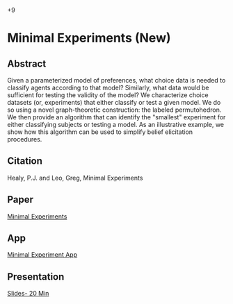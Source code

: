 +9

# Minimal Experiments (New)

## Abstract

Given a parameterized model of preferences, what choice data is needed to classify agents according to that model? Similarly, what data would be sufficient for testing the validity of the model? We characterize choice datasets (or, experiments) that either classify or test a given model. We do so using a novel graph-theoretic construction: the labeled permutohedron. We then provide an algorithm that can identify the "smallest" experiment for either classifying subjects or testing a model. As an illustrative example, we show how this algorithm can be used to simplify belief elicitation procedures.

## Citation 

Healy, P.J. and Leo, Greg, Minimal Experiments

## Paper

[Minimal Experiments](../files/Papers/WP_Minimal_Experiments.pdf)  

## App

[Minimal Experiment App](https://gregleo-econ.shinyapps.io/minimalexperiments/)

## Presentation

[Slides- 20 Min](../files/Presentations/minex.mp4)


